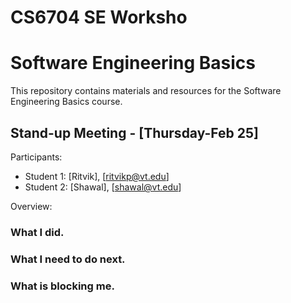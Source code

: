 # CS6704 SE Worksho

# Software Engineering Basics

This repository contains materials and resources for the Software Engineering Basics course.

## Stand-up Meeting - [Thursday-Feb 25]

Participants:
- Student 1: [Ritvik], [ritvikp@vt.edu]
- Student 2: [Shawal], [shawal@vt.edu]

Overview:
### What I did.
### What I need to do next.
### What is blocking me.


